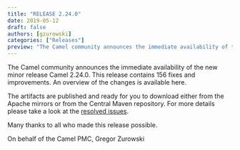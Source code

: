 ```yaml
---
title: "RELEASE 2.24.0"
date: 2019-05-12
draft: false
authors: [gzurowski]
categories: ["Releases"]
preview: "The Camel community announces the immediate availability of the new minor release Camel 2.24.0"
---
```



The Camel community announces the immediate availability of the new minor release Camel 2.24.0. This release contains 156 fixes and improvements. An overview of the changes is available here.

The artifacts are published and ready for you to download either from the Apache mirrors or from the Central Maven repository. For more details please take a look at the [resolved issues](/releases/release-2.24.0/#resolved).

Many thanks to all who made this release possible.

On behalf of the Camel PMC,
Gregor Zurowski
